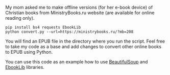 My mom asked me to make offline versions (for her e-book device) of Christian books from MinistryBooks.ru website (are available for online reading only).

```
pip install bs4 requests EbookLib
python convert.py --url=https://ministrybooks.ru/?mb=208
```

You will find an EPUB file in the directory where you run the script.
Feel free to take my code as a base and add changes to convert other online books to EPUB using Python.

You can use this code as an example how to use [BeautifulSoup](https://pypi.org/project/beautifulsoup4/) and [EbookLib](https://github.com/aerkalov/ebooklib) libraries.
